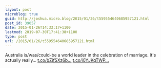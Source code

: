 ```yaml
---
layout: post
microblog: true
guid: http://joshua.micro.blog/2015/01/26/t559554640685957121.html
post_id: 39057
date: 2015-01-26T14:33:17+1100
lastmod: 2019-07-30T17:41:38+1100
type: post
url: /2015/01/26/t559554640685957121.html
---
```

Australia is/was/could-be a world leader in the celebration of marriage. It's actually really… [t.co/bZjfSXz6b...](http://t.co/bZjfSXz6bm) [t.co/i0YJKqTWP...](http://t.co/i0YJKqTWP5)
